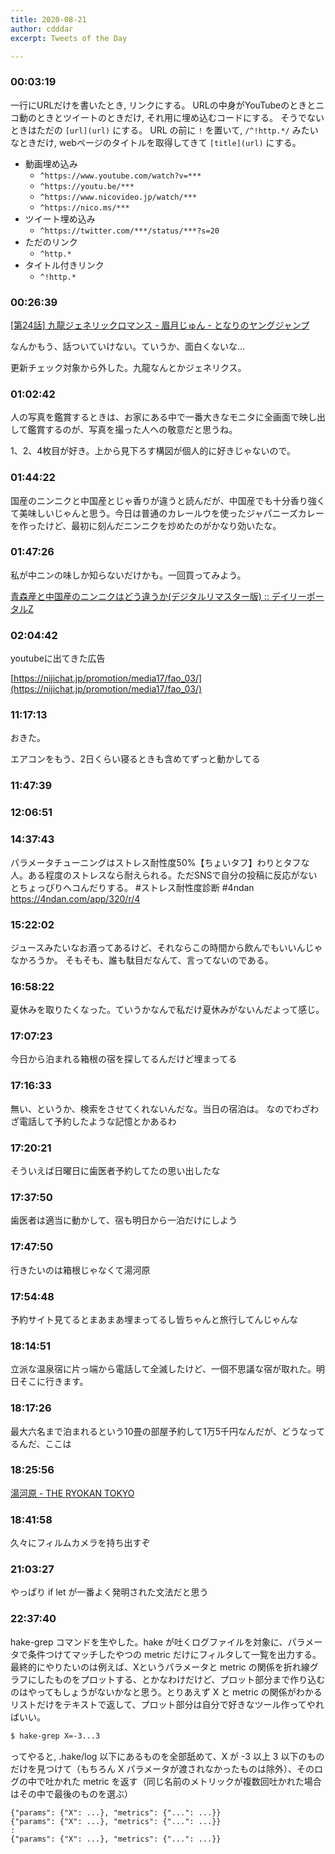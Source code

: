 ```yaml
---
title: 2020-08-21
author: cdddar
excerpt: Tweets of the Day

---
```


### 00:03:19

一行にURLだけを書いたとき, リンクにする。
URLの中身がYouTubeのときとニコ動のときとツイートのときだけ, それ用に埋め込むコードにする。
そうでないときはただの `[url](url)` にする。
URL の前に `!` を置いて, `/^!http.*/` みたいなときだけ, webページのタイトルを取得してきて `[title](url)` にする。

- 動画埋め込み
    - `^https://www.youtube.com/watch?v=***`
    - `^https://youtu.be/***`
    - `^https://www.nicovideo.jp/watch/***`
    - `^https://nico.ms/***`
- ツイート埋め込み
    - `^https://twitter.com/***/status/***?s=20`
- ただのリンク
    - `^http.*`
- タイトル付きリンク
    - `^!http.*`

### 00:26:39

[[第24話] 九龍ジェネリックロマンス - 眉月じゅん - となりのヤングジャンプ](https://tonarinoyj.jp/episode/13933686331685576733)

なんかもう、話ついていけない。ていうか、面白くないな…

更新チェック対象から外した。九龍なんとかジェネリクス。

### 01:02:42

人の写真を鑑賞するときは、お家にある中で一番大きなモニタに全画面で映し出して鑑賞するのが、写真を撮った人への敬意だと思うね。

<blockquote class="twitter-tweet"><p lang="ja" dir="ltr"></p><a href="https://twitter.com/curry_battle/status/1295377300884582402?ref_src=twsrc%5Etfw"></a></blockquote><script async src="https://platform.twitter.com/widgets.js" charset="utf-8"></script>

1、2、4枚目が好き。上から見下ろす構図が個人的に好きじゃないので。

### 01:44:22

国産のニンニクと中国産とじゃ香りが違うと読んだが、中国産でも十分香り強くて美味しいじゃんと思う。今日は普通のカレールウを使ったジャパニーズカレーを作ったけど、最初に刻んだニンニクを炒めたのがかなり効いたな。

### 01:47:26

私が中ニンの味しか知らないだけかも。一回買ってみよう。

[青森産と中国産のニンニクはどう違うか(デジタルリマスター版) :: デイリーポータルZ](https://dailyportalz.jp/kiji/171217201489)

### 02:04:42

youtubeに出てきた広告

[https://nijichat.jp/promotion/media17/fao_03/](https://nijichat.jp/promotion/media17/fao_03/)

### 11:17:13

おきた。

エアコンをもう、2日くらい寝るときも含めてずっと動かしてる

### 11:47:39

<blockquote class="twitter-tweet"><p lang="ja" dir="ltr"></p><a href="https://twitter.com/kuroakaii/status/1296584534918668290?ref_src=twsrc%5Etfw"></a></blockquote><script async src="https://platform.twitter.com/widgets.js" charset="utf-8"></script>

### 12:06:51

<blockquote class="twitter-tweet"><p lang="ja" dir="ltr"></p><a href="https://twitter.com/kisaragiyuu_/status/1256475245860450304?ref_src=twsrc%5Etfw"></a></blockquote><script async src="https://platform.twitter.com/widgets.js" charset="utf-8"></script>

### 14:37:43

パラメータチューニングはストレス耐性度50%【ちょいタフ】わりとタフな人。ある程度のストレスなら耐えられる。ただSNSで自分の投稿に反応がないとちょっぴりヘコんだりする。
#ストレス耐性度診断 #4ndan https://4ndan.com/app/320/r/4

### 15:22:02

ジュースみたいなお酒ってあるけど、それならこの時間から飲んでもいいんじゃなかろうか。
そもそも、誰も駄目だなんて、言ってないのである。

### 16:58:22

夏休みを取りたくなった。ていうかなんで私だけ夏休みがないんだよって感じ。

### 17:07:23

今日から泊まれる箱根の宿を探してるんだけど埋まってる

### 17:16:33

無い、というか、検索をさせてくれないんだな。当日の宿泊は。
なのでわざわざ電話して予約したような記憶とかあるわ

### 17:20:21

そういえば日曜日に歯医者予約してたの思い出したな

### 17:37:50

歯医者は適当に動かして、宿も明日から一泊だけにしよう

### 17:47:50

行きたいのは箱根じゃなくて湯河原

### 17:54:48

予約サイト見てるとまあまあ埋まってるし皆ちゃんと旅行してんじゃんな

### 18:14:51

立派な温泉宿に片っ端から電話して全滅したけど、一個不思議な宿が取れた。明日そこに行きます。

### 18:17:26

最大六名まで泊まれるという10畳の部屋予約して1万5千円なんだが、どうなってるんだ、ここは

### 18:25:56

[湯河原 - THE RYOKAN TOKYO](https://www.theryokantokyo.com/)

### 18:41:58

久々にフィルムカメラを持ち出すぞ

### 21:03:27

やっぱり if let が一番よく発明された文法だと思う

### 22:37:40

hake-grep コマンドを生やした。hake が吐くログファイルを対象に、パラメータで条件つけてマッチしたやつの metric だけにフィルタして一覧を出力する。
最終的にやりたいのは例えば、Xというパラメータと metric の関係を折れ線グラフにしたものをプロットする、とかなわけだけど、プロット部分まで作り込むのはやってもしょうがないかなと思う。とりあえず X と metric の関係がわかるリストだけをテキストで返して、プロット部分は自分で好きなツール作ってやればいい。

```bash
$ hake-grep X=-3...3
```

ってやると, .hake/log 以下にあるものを全部舐めて、X が -3 以上 3 以下のものだけを見つけて（もちろん X パラメータが渡されなかったものは除外）、そのログの中で吐かれた metric を返す（同じ名前のメトリックが複数回吐かれた場合はその中で最後のものを選ぶ）

```
{"params": {"X": ...}, "metrics": {"...": ...}}
{"params": {"X": ...}, "metrics": {"...": ...}}
:
{"params": {"X": ...}, "metrics": {"...": ...}}
```
